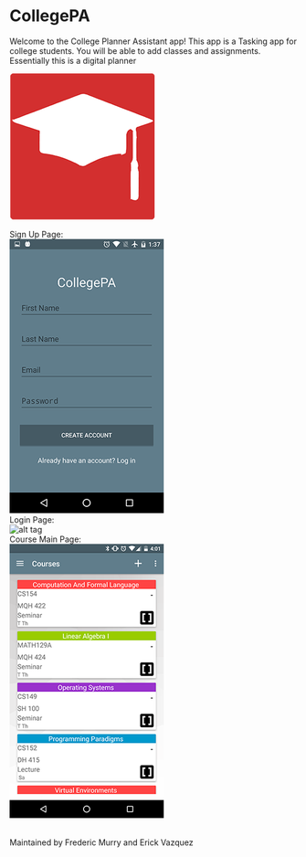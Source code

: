 # CollegePA
Welcome to the College Planner Assistant app! This app is a Tasking app for college students. You will be able to add classes and     assignments. Essentially this is a digital planner

![alt tag](https://github.com/FMurry/CollegePA/blob/master/Screenshots/AppIcon.png)

Sign Up Page:
<br>
![alt tag](https://github.com/FMurry/CollegePA/blob/master/Screenshots/signup.png)
<br>
Login Page:
<br>
![alt tag](https://bitbucket.org/FwMurry/collegepa/src/1244f52e7724ef2b34d12b8a6aed4da25aa9a823/Screenshots/Course.png?at=master&fileviewer=file-view-default)
<br>
Course Main Page:
<br>
![alt tag](https://github.com/FMurry/CollegePA/blob/master/Screenshots/Course.png)

<br>
Maintained by Frederic Murry and Erick Vazquez

